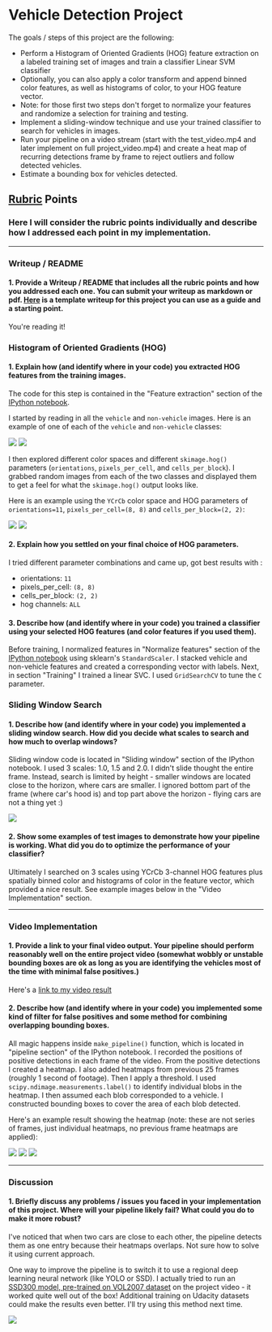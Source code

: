 # Vehicle Detection Project

The goals / steps of this project are the following:

* Perform a Histogram of Oriented Gradients (HOG) feature extraction on a labeled training set of images and train a classifier Linear SVM classifier
* Optionally, you can also apply a color transform and append binned color features, as well as histograms of color, to your HOG feature vector.
* Note: for those first two steps don't forget to normalize your features and randomize a selection for training and testing.
* Implement a sliding-window technique and use your trained classifier to search for vehicles in images.
* Run your pipeline on a video stream (start with the test_video.mp4 and later implement on full project_video.mp4) and create a heat map of recurring detections frame by frame to reject outliers and follow detected vehicles.
* Estimate a bounding box for vehicles detected.


## [Rubric](https://review.udacity.com/#!/rubrics/513/view) Points
### Here I will consider the rubric points individually and describe how I addressed each point in my implementation.

---
### Writeup / README

#### 1. Provide a Writeup / README that includes all the rubric points and how you addressed each one.  You can submit your writeup as markdown or pdf.  [Here](https://github.com/udacity/CarND-Vehicle-Detection/blob/master/writeup_template.md) is a template writeup for this project you can use as a guide and a starting point.

You're reading it!

### Histogram of Oriented Gradients (HOG)

#### 1. Explain how (and identify where in your code) you extracted HOG features from the training images.

The code for this step is contained in the "Feature extraction" section of the [IPython notebook](vehicle_detection.ipynb).

I started by reading in all the `vehicle` and `non-vehicle` images.  Here is an example of one of each of the `vehicle` and `non-vehicle` classes:

![](examples/vehicle.png)
![](examples/non_vehicle.png)

I then explored different color spaces and different `skimage.hog()` parameters (`orientations`, `pixels_per_cell`, and `cells_per_block`).  I grabbed random images from each of the two classes and displayed them to get a feel for what the `skimage.hog()` output looks like.

Here is an example using the `YCrCb` color space and HOG parameters of `orientations=11`, `pixels_per_cell=(8, 8)` and `cells_per_block=(2, 2)`:

![](examples/vehicle_hog.png)
![](examples/non_vehicle_hog.png)

#### 2. Explain how you settled on your final choice of HOG parameters.

I tried different parameter combinations and came up, got best results with :

* orientations: `11`
* pixels_per_cell: `(8, 8)`
* cells_per_block: `(2, 2)`
* hog channels: `ALL`

#### 3. Describe how (and identify where in your code) you trained a classifier using your selected HOG features (and color features if you used them).

Before training, I normalized features in "Normalize features" section of the [IPython notebook](vehicle_detection.ipynb) using sklearn's `StandardScaler`. I stacked vehicle and non-vehicle features and created a corresponding vector with labels. Next, in section "Training" I trained a linear SVC. I used `GridSearchCV` to tune the `C` parameter.

### Sliding Window Search

#### 1. Describe how (and identify where in your code) you implemented a sliding window search.  How did you decide what scales to search and how much to overlap windows?

Sliding window code is located in "Sliding window" section of the IPython notebook. I used 3 scales: 1.0, 1.5 and 2.0. I didn't slide thought the entire frame. Instead, search is limited by height - smaller windows are located close to the horizon, where cars are smaller. I ignored bottom part of the frame (where car's hood is) and top part above the horizon - flying cars are not a thing yet :)

![](examples/sliding_windows.png)

#### 2. Show some examples of test images to demonstrate how your pipeline is working.  What did you do to optimize the performance of your classifier?

Ultimately I searched on 3 scales using YCrCb 3-channel HOG features plus spatially binned color and histograms of color in the feature vector, which provided a nice result. See example images below in the "Video Implementation" section.

---

### Video Implementation

#### 1. Provide a link to your final video output.  Your pipeline should perform reasonably well on the entire project video (somewhat wobbly or unstable bounding boxes are ok as long as you are identifying the vehicles most of the time with minimal false positives.)

Here's a [link to my video result](./output.mp4)


#### 2. Describe how (and identify where in your code) you implemented some kind of filter for false positives and some method for combining overlapping bounding boxes.

All magic happens inside `make_pipeline()` function, which is located in "pipeline section" of the IPython notebook. I recorded the positions of positive detections in each frame of the video.  From the positive detections I created a heatmap. I also added heatmaps from previous 25 frames (roughly 1 second of footage). Then I apply a threshold. I used `scipy.ndimage.measurements.label()` to identify individual blobs in the heatmap.  I then assumed each blob corresponded to a vehicle.  I constructed bounding boxes to cover the area of each blob detected.

Here's an example result showing the heatmap (note: these are not series of frames, just individual heatmaps, no previous frame heatmaps are applied):

![](examples/pipeline1.png)
![](examples/pipeline2.png)
![](examples/pipeline3.png)

---

### Discussion

#### 1. Briefly discuss any problems / issues you faced in your implementation of this project.  Where will your pipeline likely fail?  What could you do to make it more robust?

I've noticed that when two cars are close to each other, the pipeline detects them as one entry because their heatmaps overlaps. Not sure how to solve it using current approach.

One way to improve the pipeline is to switch it to use a regional deep learning neural network (like YOLO or SSD). I actually tried to run an [SSD300 model, pre-trained
 on VOL2007 dataset](https://github.com/rykov8/ssd_keras) on the project video - it worked quite well out of the box! Additional training on Udacity datasets could make the results even better. I'll try using this method next time.

 ![](examples/ssd.png)
